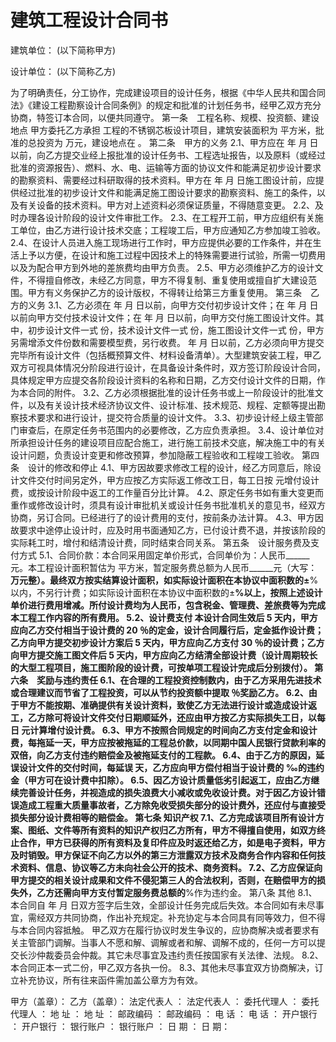 # 建筑工程设计合同书
建筑单位：                           (以下简称甲方)
 
设计单位：                           (以下简称乙方)

为了明确责任，分工协作，完成建设项目的设计任务，根据《中华人民共和国合同法》《建设工程勘察设计合同条例》的规定和批准的计划任务书，经甲乙双方充分协商，特签订本合同，以便共同遵守。
第一条　工程名称、规模、投资额、建设地点
甲方委托乙方承担              工程的不锈钢芯板设计项目，建筑安装面积为       平方米，批准的总投资为       万元，建设地点在                                    。
第二条　甲方的义务
2.1、甲方应在    年    月     日以前，向乙方提交业经上报批准的设计任务书、工程选址报告，以及原料（或经过批准的资源报告）、燃料、水、电、运输等方面的协议文件和能满足初步设计要求的勘察资料、需要经过科研取得的技术资料。甲方在    年    月     日施工图设计前，应提供经过批准的初步设计文件和能满足施工图设计要求的勘察资料、施工的条件，以及有关设备的技术资料。甲方对上述资料必须保证质量，不得随意变更。
2.2、及时办理各设计阶段的设计文件审批工作。
2.3、在工程开工前，甲方应组织有关施工单位，由乙方进行设计技术交底；工程竣工后，甲方应通知乙方参加竣工验收。
2.4、在设计人员进入施工现场进行工作时，甲方应提供必要的工作条件，并在生活上予以方便，在设计和施工过程中因技术上的特殊需要进行试验，所需一切费用以及为配合甲方到外地的差旅费均由甲方负责。
2.5、甲方必须维护乙方的设计文件，不得擅自修改，未经乙方同意，甲方不得复制、重复使用或擅自扩大建设范围。甲方有义务保护乙方的设计版权，不得转让给第三方重复使用。
第三条　乙方的义务
3.1、乙方必须在     年     月     日以前，向甲方交付初步设计文件；在      年      月      日以前向甲方交付技术设计文件；在      年      月     日以前，向甲方交付施工图设计文件。其中，初步设计文件一式      份，技术设计文件一式      份，施工图设计文件一式      份，甲方另需增添文件份数和需要模型费，另行收费。      年      月      日以前，乙方必须向甲方提交完毕所有设计文件（包括概预算文件、材料设备清单）。大型建筑安装工程，甲乙双方可视具体情况分阶段进行设计，在具备设计条件时，双方签订阶段设计合同，具体规定甲方应提交各阶段设计资料的名称和日期，乙方交付设计文件的日期，作为本合同的附件。
3.2、乙方必须根据批准的设计任务书或上一阶段设计的批准文件，以及有关设计技术经济协议文件、设计标准、技术规范、规程、定额等提出勘察技术要求和进行设计，提交符合质量的设计文件。
3.3、初步设计经上级主管部门审查后，在原定任务书范围内的必要修改，乙方应负责承担。
3.4、设计单位对所承担设计任务的建设项目应配合施工，进行施工前技术交底，解决施工中的有关设计问题，负责设计变更和修改预算，参加隐蔽工程验收和工程竣工验收。
第四条　设计的修改和停止
4.1、甲方因故要求修改工程的设计，经乙方同意后，除设计文件交付时间另定外，甲方应按乙方实际返工修改工日，每工日按        元增付设计费，或按设计阶段中返工的工作量百分比计算。
4.2、原定任务书如有重大变更而重作或修改设计时，须具有设计审批机关或设计任务书批准机关的意见书，经双方协商，另订合同。已经进行了的设计费用的支付，按前条办法计算。
4.3、甲方因故要求中途停止设计时，应及时用书面通知乙方，已付设计费不退，并按该阶段的实际耗工时，增付和结清设计费，同时结束合同关系。
第五条　设计服务费及支付方式
5.1、合同价款：本合同采用固定单价形式，合同单价为：人民币______元。本工程设计面积暂估为      平方米，暂定服务费总额为人民币______元（大写：______万元整）。最终双方按实结算设计面积，如实际设计面积在本协议中面积数的±______%以内，不另行计费；如实际设计面积在本协议中面积数的±______%以上，按照上述设计单价进行费用增减。所付设计费均为人民币，包含税金、管理费、差旅费等为完成本工程工作内容的所有费用。
5.2、设计费支付
本设计合同生效后  5  天内，甲方应向乙方交付相当于设计费的 20 ％的定金，设计合同履行后，定金抵作设计费；乙方向甲方提交初步设计方案后  5  天内，甲方应向乙方支付  30 ％的设计费；乙方向甲方提交施工图文件后   5   天内，甲方应向乙方结清全部设计费（设计周期较长的大型工程项目，施工图阶段的设计费，可按单项工程设计完成后分别拨付）。
第六条　奖励与违约责任
6.1、在合理的工程投资控制数内，由于乙方采用先进技术或合理建议而节省了工程投资，可以从节约投资额中提取        ％奖励乙方。
6.2、由于甲方不能按期、准确提供有关设计资料，致使乙方无法进行设计或造成设计返工，乙方除可将设计文件交付日期顺延外，还应由甲方按乙方实际损失工日，以每日        元计算增付设计费。
6.3、甲方不按照合同规定的时间向乙方支付定金和设计费，每拖延一天，甲方应按被拖延的工程总价款，以同期中国人民银行贷款利率的双倍，向乙方支付违约赔偿金及被拖延支付的工程款。
6.4、由于乙方的原因，延误设计文件的交付时间，每延误        天，乙方应向甲方偿付相当于设计费的        ‰的违约金（甲方可在设计费中扣除）。
6.5、因乙方设计质量低劣引起返工，应由乙方继续完善设计任务，并视造成的损失浪费大小减收或免收设计费。对于因乙方设计错误造成工程重大质量事故者，乙方除免收受损失部分的设计费外，还应付与直接受损失部分设计费相等的赔偿金。
第七条 知识产权
7.1、乙方完成该项目所有设计方案、图纸、文件等所有资料的知识产权归乙方所有，甲方不得擅自使用，如双方终止合作，甲方已获得的所有资料及复印件应及时返还给乙方，如是电子资料，甲方及时销毁。甲方保证不向乙方以外的第三方泄露双方技术及商务合作内容和任何技术资料、信息、协议等乙方未向社会公开的技术、商务资料。
7.2、乙方应保证向甲方提交的相关设计成果和文件不侵犯第三人的合法权利，否则，在赔偿甲方的损失外，乙方还需向甲方支付暂定服务费总额的______%作为违约金。
第八条 其他
8.1、本合同自      年     月     日双方签字后生效，全部设计任务完成后失效。本合同如有未尽事宜，需经双方共同协商，作出补充规定。补充协定与本合同具有同等效力，但不得与本合同内容抵触。
甲乙双方在履行协议时发生争议的，应协商解决或者要求有关主管部门调解。当事人不愿和解、调解或者和解、调解不成的，任何一方可以提交长沙仲裁委员会仲裁。其它未尽事宜及违约责任按国家有关法律、法规。
8.2、本合同正本一式二份，甲乙双方各执一份。
8.3、其他未尽事宜双方协商解决，订立补充协议，所有往来函件需加盖公章方为有效。

甲方（盖章）：                   乙方（盖章）：
法定代表人 ：                   法定代表人 ：
委托代理人 ：                   委托代理人 ：
地    址   ：                   地    址   ：
邮政编码   ：                   邮政编码   ：
电    话   ：                   电    话   ：
开户银行   ：                   开户银行   ：
银行账户   ：                   银行账户   ：
日      期 ：                    日      期：
